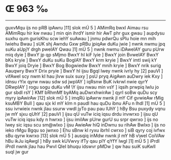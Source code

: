 # Œ 963 ‰
---
guxvMqu ijs no pRB ipAwru ]11] slok mÚ 5 ] AMimRq bwxI Aimau rsu
AMimRqu hir kw nwau ] min qin ihrdY ismir hir AwT phr gux gwau ]
aupdysu suxhu qum gurisKhu scw iehY suAwau ] jnmu pdwrQu sPlu hoie mn
mih lwiehu Bwau ] sUK shj Awndu Gxw pRBu jpiqAw duKu jwie ] nwnk
nwmu jpq suKu aUpjY drgh pweIAY Qwau ]1] mÚ 5 ] nwnk nwmu iDAweIAY
guru pUrw miq dyie ] BwxY jp qp sMjmo BwxY hI kiF lyie ] BwxY join
BvweIAY BwxY bKs kryie ] BwxY duKu suKu BogIAY BwxY krm kryie ] BwxY
imtI swij kY BwxY joiq Dryie ] BwxY Bog Bogwiedw BwxY mnih kryie ] BwxY
nrik surig Aauqwry BwxY Drix pryie ] BwxY hI ijsu BgqI lwey nwnk
ivrly hy ]2] pauVI ] vifAweI scy nwm kI hau jIvw suix suxy ] psU
pryq AigAwn auDwry iek Kxy ] idnsu rYix qyrw nwau sdw sd jwpIAY ]
iqRsnw BuK ivkrwl nwie qyrY DRwpIAY ] rogu sogu duKu vM \Y ijsu nwau min vsY
] iqsih prwpiq lwlu jo gur sbdI rsY ] KMf bRhmMf byAMq auDwrxhwirAw
] qyrI soBw quDu scy myry ipAwirAw ]12] slok mÚ 5 ] imqRü ipAwrw nwnk
jI mY Cif gvwieAw rMig ksuMBY BulI ] qau sjx kI mY kIm n paudI hau
quDu ibnu AFu n lhdI ]1] mÚ 5 ] ssu ivrwieix nwnk jIau ssurw vwdI
jyTo pau pau lUhY ] hBy Bsu puxydy vqnu jw mY sjxu qUhY ]2] pauVI ] ijsu
qU vuTw iciq iqsu drdu invwrxo ] ijsu qU vuTw iciq iqsu kdy n hwrxo ]
ijsu imilAw pUrw gurU su srpr qwrxo ] ijs no lwey sic iqsu scu sm@wlxo
] ijsu AwieAw hiQ inDwnu su rihAw Bwlxo ] ijs no ieko rMgu Bgqu so
jwnxo ] Ehu sBnw kI ryxu ibrhI cwrxo ] siB qyry coj ivfwx sBu qyrw
kwrxo ]13] slok mÚ 5 ] ausqiq inMdw nwnk jI mY hB v\weI CoiVAw
hBu ikJu iqAwgI ] hBy swk kUVwvy ifTy qau plY qYfY lwgI ]1] mÚ 5 ]
iPrdI iPrdI nwnk jIau hau PwvI QIeI bhuqu idswvr pMDw ] qw hau suiK
suKwlI suqI jw gur
####
